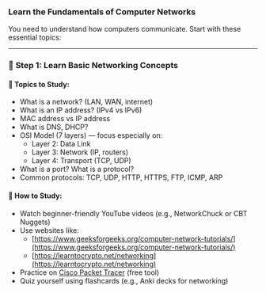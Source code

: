 ### **Learn the Fundamentals of Computer Networks**

You need to understand how computers communicate. Start with these essential topics:

---

### 🔹 **Step 1: Learn Basic Networking Concepts**

#### 📘 Topics to Study:
- What is a network? (LAN, WAN, internet)
- What is an IP address? (IPv4 vs IPv6)
- MAC address vs IP address
- What is DNS, DHCP?
- OSI Model (7 layers) — focus especially on:
  - Layer 2: Data Link
  - Layer 3: Network (IP, routers)
  - Layer 4: Transport (TCP, UDP)
- What is a port? What is a protocol?
- Common protocols: TCP, UDP, HTTP, HTTPS, FTP, ICMP, ARP

#### 🧠 How to Study:
- Watch beginner-friendly YouTube videos (e.g., NetworkChuck or CBT Nuggets)
- Use websites like:
  - [https://www.geeksforgeeks.org/computer-network-tutorials/](https://www.geeksforgeeks.org/computer-network-tutorials/)
  - [https://learntocrypto.net/networking](https://learntocrypto.net/networking)
- Practice on [Cisco Packet Tracer](https://www.netacad.com/courses/packet-tracer) (free tool)
- Quiz yourself using flashcards (e.g., Anki decks for networking)
